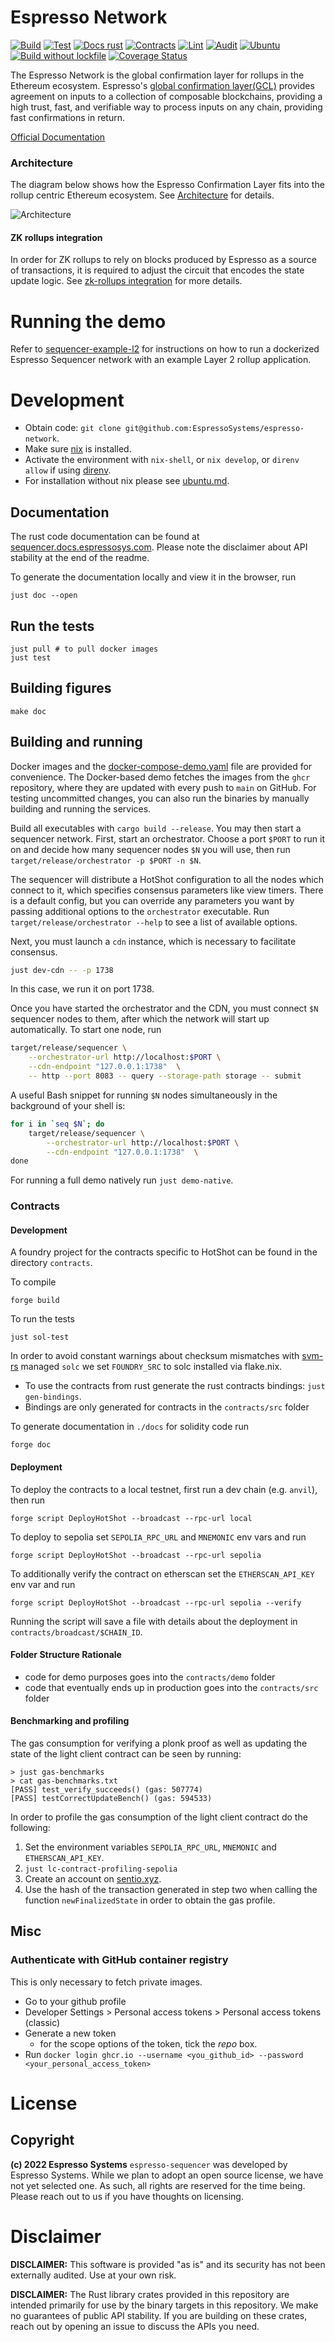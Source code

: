 # Espresso Network

[![Build](https://github.com/EspressoSystems/espresso-network/actions/workflows/build.yml/badge.svg)](https://github.com/EspressoSystems/espresso-network/actions/workflows/build.yml)
[![Test](https://github.com/EspressoSystems/espresso-network/actions/workflows/test.yml/badge.svg)](https://github.com/EspressoSystems/espresso-network/actions/workflows/test.yml)
[![Docs rust](https://github.com/EspressoSystems/espresso-network/actions/workflows/doc-rust.yml/badge.svg)](https://github.com/EspressoSystems/espresso-network/actions/workflows/doc-rust.yml)
[![Contracts](https://github.com/EspressoSystems/espresso-network/actions/workflows/contracts.yml/badge.svg)](https://github.com/EspressoSystems/espresso-network/actions/workflows/contracts.yml)
[![Lint](https://github.com/EspressoSystems/espresso-network/actions/workflows/lint.yml/badge.svg)](https://github.com/EspressoSystems/espresso-network/actions/workflows/lint.yml)
[![Audit](https://github.com/EspressoSystems/espresso-network/actions/workflows/audit.yml/badge.svg)](https://github.com/EspressoSystems/espresso-network/actions/workflows/audit.yml)
[![Ubuntu](https://github.com/EspressoSystems/espresso-network/actions/workflows/ubuntu-install-without-nix.yml/badge.svg)](https://github.com/EspressoSystems/espresso-network/actions/workflows/ubuntu-install-without-nix.yml)
[![Build without lockfile](https://github.com/EspressoSystems/espresso-network/actions/workflows/build-without-lockfile.yml/badge.svg)](https://github.com/EspressoSystems/espresso-network/actions/workflows/build-without-lockfile.yml)
[![Coverage Status](https://coveralls.io/repos/github/EspressoSystems/espresso-network/badge.svg?branch=main)](https://coveralls.io/github/EspressoSystems/espresso-network?branch=main)

The Espresso Network is the global confirmation layer for rollups in the Ethereum ecosystem. Espresso's [global confirmation layer(GCL)](https://docs.espressosys.com/network/learn/the-espresso-network) provides agreement on inputs to a collection of composable blockchains, providing a high trust, fast, and verifiable way to process inputs on any chain, providing fast confirmations in return.

[Official Documentation](https://docs.espressosys.com/sequencer/espresso-sequencer-architecture/readme)

### Architecture

The diagram below shows how the Espresso Confirmation Layer fits into the rollup centric Ethereum ecosystem. See
[Architecture](./doc/architecture.md) for details.

![Architecture](./doc/espresso-overview.svg)

#### ZK rollups integration

In order for ZK rollups to rely on blocks produced by Espresso as a source of transactions, it is required to adjust the
circuit that encodes the state update logic. See [zk-rollups integration](doc/zk-integration.md) for more details.

# Running the demo

Refer to [sequencer-example-l2](https://github.com/EspressoSystems/sequencer-example-l2) for instructions on how to run
a dockerized Espresso Sequencer network with an example Layer 2 rollup application.

# Development

- Obtain code: `git clone git@github.com:EspressoSystems/espresso-network`.
- Make sure [nix](https://nixos.org/download.html) is installed.
- Activate the environment with `nix-shell`, or `nix develop`, or `direnv allow` if using [direnv](https://direnv.net/).
- For installation without nix please see [ubuntu.md](./doc/ubuntu.md).

## Documentation

The rust code documentation can be found at [sequencer.docs.espressosys.com](https://sequencer.docs.espressosys.com).
Please note the disclaimer about API stability at the end of the readme.

To generate the documentation locally and view it in the browser, run

    just doc --open

## Run the tests

    just pull # to pull docker images
    just test

## Building figures

    make doc

## Building and running

Docker images and the [docker-compose-demo.yaml](docker-compose-demo.yaml) file are provided for convenience. The
Docker-based demo fetches the images from the `ghcr` repository, where they are updated with every push to `main` on
GitHub. For testing uncommitted changes, you can also run the binaries by manually building and running the services.

Build all executables with `cargo build --release`. You may then start a sequencer network. First, start an
orchestrator. Choose a port `$PORT` to run it on and decide how many sequencer nodes `$N` you will use, then run
`target/release/orchestrator -p $PORT -n $N`.

The sequencer will distribute a HotShot configuration to all the nodes which connect to it, which specifies consensus
parameters like view timers. There is a default config, but you can override any parameters you want by passing
additional options to the `orchestrator` executable. Run `target/release/orchestrator --help` to see a list of available
options.

Next, you must launch a `cdn` instance, which is necessary to facilitate consensus.

```bash
just dev-cdn -- -p 1738
```

In this case, we run it on port 1738.

Once you have started the orchestrator and the CDN, you must connect `$N` sequencer nodes to them, after which the
network will start up automatically. To start one node, run

```bash
target/release/sequencer \
    --orchestrator-url http://localhost:$PORT \
    --cdn-endpoint "127.0.0.1:1738"  \
    -- http --port 8083 -- query --storage-path storage -- submit
```

A useful Bash snippet for running `$N` nodes simultaneously in the background of your shell is:

```bash
for i in `seq $N`; do
    target/release/sequencer \
        --orchestrator-url http://localhost:$PORT \
        --cdn-endpoint "127.0.0.1:1738"  \
done
```

For running a full demo natively run `just demo-native`.

### Contracts

#### Development

A foundry project for the contracts specific to HotShot can be found in the directory `contracts`.

To compile

```shell
forge build
```

To run the tests

```shell
just sol-test
```

In order to avoid constant warnings about checksum mismatches with [svm-rs](https://github.com/roynalnaruto/svm-rs)
managed `solc` we set `FOUNDRY_SRC` to solc installed via flake.nix.

- To use the contracts from rust generate the rust contracts bindings: `just gen-bindings`.
- Bindings are only generated for contracts in the `contracts/src` folder

To generate documentation in `./docs` for solidity code run

```shell
forge doc
```

#### Deployment

To deploy the contracts to a local testnet, first run a dev chain (e.g. `anvil`), then run

    forge script DeployHotShot --broadcast --rpc-url local

To deploy to sepolia set `SEPOLIA_RPC_URL` and `MNEMONIC` env vars and run

    forge script DeployHotShot --broadcast --rpc-url sepolia

To additionally verify the contract on etherscan set the `ETHERSCAN_API_KEY` env var and run

    forge script DeployHotShot --broadcast --rpc-url sepolia --verify

Running the script will save a file with details about the deployment in `contracts/broadcast/$CHAIN_ID`.

#### Folder Structure Rationale

- code for demo purposes goes into the `contracts/demo` folder
- code that eventually ends up in production goes into the `contracts/src` folder

#### Benchmarking and profiling

The gas consumption for verifying a plonk proof as well as updating the state of the light client contract can be seen
by running:

```
> just gas-benchmarks
> cat gas-benchmarks.txt
[PASS] test_verify_succeeds() (gas: 507774)
[PASS] testCorrectUpdateBench() (gas: 594533)
```

In order to profile the gas consumption of the light client contract do the following:

1. Set the environment variables `SEPOLIA_RPC_URL`, `MNEMONIC` and `ETHERSCAN_API_KEY`.
2. `just lc-contract-profiling-sepolia`
3. Create an account on [sentio.xyz](https://app.sentio.xyz/).
4. Use the hash of the transaction generated in step two when calling the function `newFinalizedState` in order to
   obtain the gas profile.

## Misc

### Authenticate with GitHub container registry

This is only necessary to fetch private images.

- Go to your github profile
- Developer Settings > Personal access tokens > Personal access tokens (classic)
- Generate a new token
  - for the scope options of the token, tick the _repo_ box.
- Run `docker login ghcr.io --username <you_github_id> --password <your_personal_access_token>`

# License

## Copyright

**(c) 2022 Espresso Systems** `espresso-sequencer` was developed by Espresso Systems. While we plan to adopt an open
source license, we have not yet selected one. As such, all rights are reserved for the time being. Please reach out to
us if you have thoughts on licensing.

# Disclaimer

**DISCLAIMER:** This software is provided "as is" and its security has not been externally audited. Use at your own
risk.

**DISCLAIMER:** The Rust library crates provided in this repository are intended primarily for use by the binary targets
in this repository. We make no guarantees of public API stability. If you are building on these crates, reach out by
opening an issue to discuss the APIs you need.
